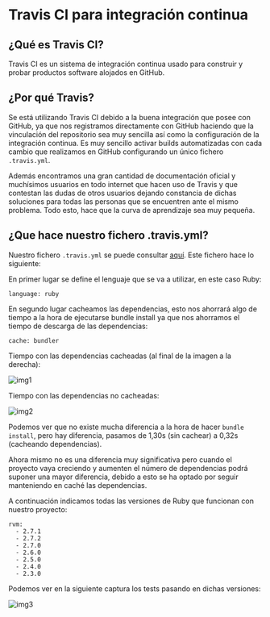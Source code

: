 # Travis CI para integración continua
## ¿Qué es Travis CI?
Travis CI es un sistema de integración continua usado para construir y probar productos software alojados en GitHub.

## ¿Por qué Travis?
Se está utilizando Travis CI debido a la buena integración que posee con GitHub, ya que nos registramos directamente con GitHub haciendo que la vinculación del repositorio sea muy sencilla así como la configuración de la integración continua. Es muy sencillo activar builds automatizadas con cada cambio que realizamos en GitHub configurando un único fichero `.travis.yml`.

Además encontramos una gran cantidad de documentación oficial y muchísimos usuarios en todo internet que hacen uso de Travis y que contestan las dudas de otros usuarios dejando constancia de dichas soluciones para todas las personas que se encuentren ante el mismo problema. Todo esto, hace que la curva de aprendizaje sea muy pequeña.

## ¿Que hace nuestro fichero .travis.yml?

Nuestro fichero `.travis.yml` se puede consultar [aquí](https://github.com/antoniocuadros/WhenToClass/blob/master/.travis.yml). Este fichero hace lo siguiente:

En primer lugar se define el lenguaje que se va a utilizar, en este caso Ruby:

```
language: ruby
```

En segundo lugar cacheamos las dependencias, esto nos ahorrará algo de tiempo a la hora de ejecutarse bundle install ya que nos ahorramos el tiempo de descarga de las dependencias:

```
cache: bundler
```

Tiempo con las dependencias cacheadas (al final de la imagen a la derecha):

![img1](https://github.com/antoniocuadros/WhenToClass/blob/master/docs/IntegracionContinua/images/fichero/1.png)

Tiempo con las dependencias no cacheadas:

![img2](https://github.com/antoniocuadros/WhenToClass/blob/master/docs/IntegracionContinua/images/fichero/2.png)

Podemos ver que no existe mucha diferencia a la hora de hacer `bundle install`, pero hay diferencia, pasamos de 1,30s (sin cachear) a 0,32s (cacheando dependencias).

Ahora mismo no es una diferencia muy significativa pero cuando el proyecto vaya creciendo y aumenten el número de dependencias podrá suponer una mayor diferencia, debido a esto se ha optado por seguir manteniendo en caché las dependencias.

A continuación indicamos todas las versiones de Ruby que funcionan con nuestro proyecto:

```
rvm:
  - 2.7.1
  - 2.7.2
  - 2.7.0
  - 2.6.0
  - 2.5.0
  - 2.4.0
  - 2.3.0
```

Podemos ver en la siguiente captura los tests pasando en dichas versiones:

![img3](https://github.com/antoniocuadros/WhenToClass/blob/master/docs/IntegracionContinua/images/fichero/3.png)